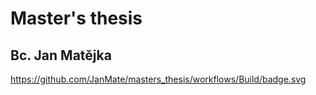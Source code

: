 # Master's thesis

## Bc. Jan Matějka

https://github.com/JanMate/masters_thesis/workflows/Build/badge.svg